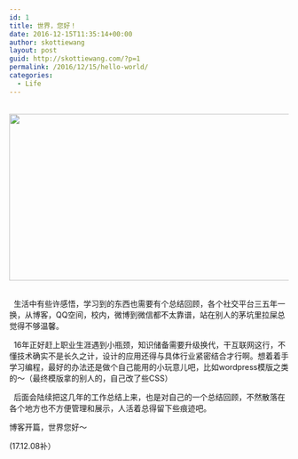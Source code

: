 ```yaml
---
id: 1
title: 世界，您好！
date: 2016-12-15T11:35:14+00:00
author: skottiewang
layout: post
guid: http://skottiewang.com/?p=1
permalink: /2016/12/15/hello-world/
categories:
  - Life
---
```

&nbsp; <img class="alignnone size-full wp-image-112" src="http://skottiewang.com/wp-content/uploads/2016/12/timg.jpeg" alt="" width="650" height="300" />&nbsp; &nbsp; &nbsp;

&nbsp; 生活中有些许感悟，学习到的东西也需要有个总结回顾，各个社交平台三五年一换，从博客，QQ空间，校内，微博到微信都不太靠谱，站在别人的茅坑里拉屎总觉得不够温馨。

&nbsp; 16年正好赶上职业生涯遇到小瓶颈，知识储备需要升级换代，干互联网这行，不懂技术确实不是长久之计，设计的应用还得与具体行业紧密结合才行啊。想着着手学习编程，最好的办法还是做个自己能用的小玩意儿吧，比如wordpress模版之类的～（最终模版拿的别人的，自己改了些CSS）

&nbsp; 后面会陆续把这几年的工作总结上来，也是对自己的一个总结回顾，不然散落在各个地方也不方便管理和展示，人活着总得留下些痕迹吧。

博客开篇，世界您好～

(17.12.08补）